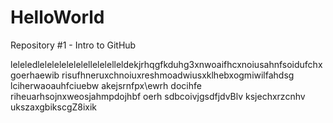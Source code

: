 # HelloWorld
Repository #1 - Intro to GitHub


leleledlelelelelelelellelelelleldekjrhqgfkduhg3xnwoaifhcxnoiusahnfsoidufchxgoerhaewib risufhneruxchnoiuxreshmoadwiusxklhebxogmiwilfahdsg lciherwaoauhfciuebw akejsrnfpx\ewrh docihfe riheuarhsojnxweosjahmpdojhbf oerh sdbcoivjgsdfjdvBlv ksjechxrzcnhv ukszaxgbikscgZ8ixik
